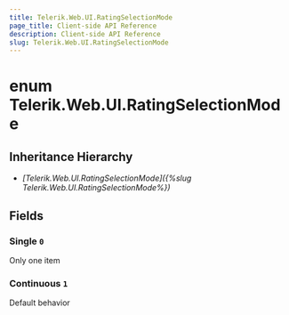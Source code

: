 ```yaml
---
title: Telerik.Web.UI.RatingSelectionMode
page_title: Client-side API Reference
description: Client-side API Reference
slug: Telerik.Web.UI.RatingSelectionMode
---
```


# enum Telerik.Web.UI.RatingSelectionMode

## Inheritance Hierarchy

* *[Telerik.Web.UI.RatingSelectionMode]({%slug Telerik.Web.UI.RatingSelectionMode%})*

## Fields

### Single `0`

Only one item 

### Continuous `1`

Default behavior 


